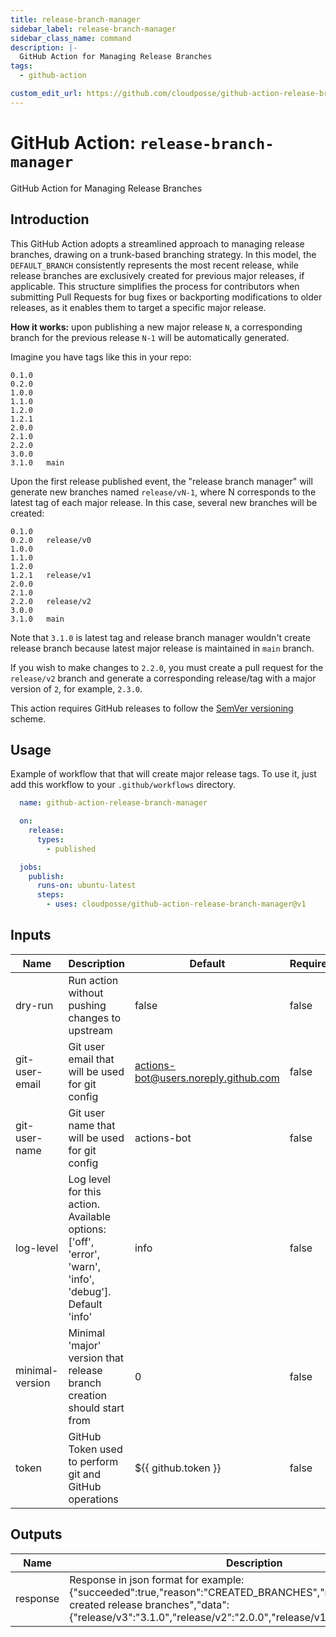 ```yaml
---
title: release-branch-manager
sidebar_label: release-branch-manager
sidebar_class_name: command
description: |-
  GitHub Action for Managing Release Branches
tags:
  - github-action

custom_edit_url: https://github.com/cloudposse/github-action-release-branch-manager/blob/main/README.yaml
---
```


# GitHub Action: `release-branch-manager`
GitHub Action for Managing Release Branches




## Introduction

This GitHub Action adopts a streamlined approach to managing release branches, drawing on a trunk-based branching strategy. In this model, the `DEFAULT_BRANCH` consistently represents the most recent release, while release branches are exclusively created for previous major releases, if applicable. This structure simplifies the process for contributors when submitting Pull Requests for bug fixes or backporting modifications to older releases, as it enables them to target a specific major release.

**How it works:** upon publishing a new major release `N`, a corresponding branch for the previous release `N-1` will be automatically generated.

Imagine you have tags like this in your repo:

```
0.1.0
0.2.0
1.0.0
1.1.0
1.2.0
1.2.1
2.0.0
2.1.0
2.2.0
3.0.0
3.1.0   main
```

Upon the first release published event, the "release branch manager" will generate new branches named `release/vN-1`, where N corresponds to the latest tag of each major release. In this case, several new branches will be created:

```
0.1.0
0.2.0   release/v0
1.0.0
1.1.0
1.2.0
1.2.1   release/v1
2.0.0
2.1.0
2.2.0   release/v2
3.0.0
3.1.0   main
```

Note that `3.1.0` is latest tag and release branch manager wouldn't create release branch because latest major release is maintained in `main` branch.

If you wish to make changes to `2.2.0`, you must create a pull request for the `release/v2` branch and generate a corresponding release/tag with a major version of `2`, for example, `2.3.0`.

This action requires GitHub releases to follow the [SemVer versioning](https://semver.org/) scheme.



## Usage

Example of workflow that that will create major release tags. To use it, just add this workflow to your `.github/workflows` directory. 

```yaml
  name: github-action-release-branch-manager

  on:
    release:
      types:
        - published

  jobs:
    publish:
      runs-on: ubuntu-latest
      steps:
        - uses: cloudposse/github-action-release-branch-manager@v1
```






<!-- markdownlint-disable -->

## Inputs

| Name | Description | Default | Required |
|------|-------------|---------|----------|
| dry-run | Run action without pushing changes to upstream | false | false |
| git-user-email | Git user email that will be used for git config | actions-bot@users.noreply.github.com | false |
| git-user-name | Git user name that will be used for git config | actions-bot | false |
| log-level | Log level for this action. Available options: ['off', 'error', 'warn', 'info', 'debug']. Default 'info' | info | false |
| minimal-version | Minimal 'major' version that release branch creation should start from | 0 | false |
| token | GitHub Token used to perform git and GitHub operations | ${{ github.token }} | false |


## Outputs

| Name | Description |
|------|-------------|
| response | Response in json format for example: {"succeeded":true,"reason":"CREATED\_BRANCHES","message":"Successfully created release branches","data":{"release/v3":"3.1.0","release/v2":"2.0.0","release/v1":"1.1.0"}} |
<!-- markdownlint-restore -->

